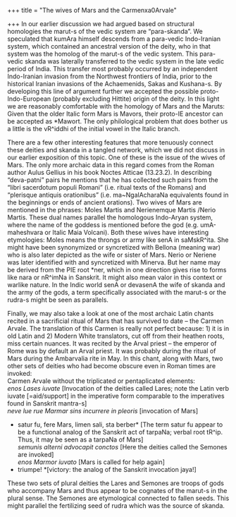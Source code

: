 +++
title = "The wives of Mars and the Carmenxa0Arvale"

+++
In our earlier discussion we had argued based on structural homologies
the marut-s of the vedic system are “para-skanda”. We speculated that
kumAra himself descends from a para-vedic Indo-Iranian system, which
contained an ancestral version of the deity, who in that system was the
homolog of the marut-s of the vedic system. This para-vedic skanda was
laterally transferred to the vedic system in the late vedic period of
India. This transfer most probably occurred by an independent
Indo-Iranian invasion from the Northwest frontiers of India, prior to
the historical Iranian invasions of the Achaemenids, Sakas and
Kushana-s. By developing this line of argument further we accepted the
possible proto-Indo-European (probably excluding Hittite) origin of the
deity. In this light we are reasonably comfortable with the homology of
Mars and the Maruts: Given that the older Italic form Mars is Mavors,
their proto-IE ancestor can be accepted as \*Mawort. The only
philological problem that does bother us a little is the vR^iddhi of the
initial vowel in the Italic branch.

There are a few other interesting features that more tenuously connect
these deities and skanda in a tangled network, which we did not discuss
in our earlier exposition of this topic. One of these is the issue of
the wives of Mars. The only more archaic data in this regard comes from
the Roman author Aulus Gellius in his book Noctes Atticae (13.23.2). In
describing “deva-patni” pairs he mentions that he has collected such
pairs from the “libri sacerdotum populi Romani” (i.e. ritual texts of
the Romans) and “plerisque antiquis orationibus” (i.e. ma\~NgalAcharaNa
equivalents found in the beginnings or ends of ancient orations). Two
wives of Mars are mentioned in the phrases: Moles Martis and Nerienemque
Martis /Nerio Martis. These dual names parallel the homologous
Indo-Aryan system, where the name of the goddess is mentioned before the
god (e.g. umA-maheshvara or Italic Maia Volcani). Both these wives have
interesting etymologies: Moles means the throngs or army like senA in
saMskR^ita. She might have been synonymized or syncretized with Bellona
(meaning war) who is also later depicted as the wife or sister of Mars.
Nerio or Neriene was later identified with and syncretized with Minerva.
But her name may be derived from the PIE root \*ner, which in one
direction gives rise to forms like nara or nR^imNa in Sanskrit. It might
also mean valor in this context or warlike nature. In the Indic world
senA or devasenA the wife of skanda and the army of the gods, a term
specifically associated with the marut-s or the rudra-s might be seen as
parallels.

Finally, we may also take a look at one of the most archaic Latin chants
recited in a sacrificial ritual of Mars that has survived to date – the
Carmen Arvale. The translation of this Carmen is really not perfect
because: 1) it is in old Latin and 2) Modern White translators, cut off
from their heathen roots, miss certain nuances. It was recited by the
Arval priest – the emperor of Rome was by default an Arval priest. It
was probably during the ritual of Mars during the Ambarvalia rite in
May. In this chant, along with Mars, two other sets of deities who had
become obscure even in Roman times are invoked:  
Carmen Arvale without the triplicated or pentaplicated elements:  
*enos Lases iuvate* \[Invocation of the deities called Lares; note the
Latin verb iuvate \[=aid/support\] in the imperative form comparable to
the imperatives found in Sanskrit mantra-s\]  
*neve lue rue Marmar sins incurrere in pleoris* \[invocation of Mars\]  
* satur fu, fere Mars, limen sali, sta berber* \[The term satur fu
appear to be a functional analog of the Sanskrit act of tarpaNa; verbal
root tR^ip. Thus, it may be seen as a tarpaNa of Mars\]  
*semunis alterni advocapit conctos* \[Here the deities called the
Semones are invoked\]  
*enos Marmor iuvato* \[Mars is called for help again\]  
* triumpe\! *\[victory: the analog of the Sanskrit invocation jaya\!\]

These two sets of plural deities the Lares and Semones are troops of
gods who accompany Mars and thus appear to be cognates of the marut-s in
the plural sense. The Semones are etymological connected to fallen
seeds. This might parallel the fertilizing seed of rudra which was the
source of skanda.
